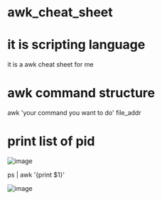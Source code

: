 # awk_cheat_sheet
# it is scripting language
it is a awk cheat sheet for me

# awk command structure
awk 'your command you want to do' file_addr

# print list of pid 
![image](https://github.com/ehsanDadashi/awk_cheat_sheet/assets/29996315/bc738888-54db-401a-afa9-9a814c56fad3)

 ps | awk '{print $1}'  

 ![image](https://github.com/ehsanDadashi/awk_cheat_sheet/assets/29996315/6c3cb757-7fd3-493d-9eb8-624b47686633)
